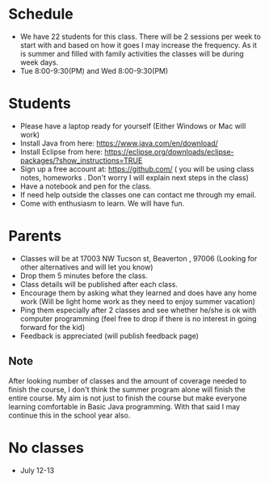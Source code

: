 # Schedule
* We have 22 students for this class. There will be 2 sessions per week to start with and based on how it goes I may increase the frequency. As it is summer and filled with family activities  the classes will be during week days. 
* Tue 8:00-9:30(PM) and Wed 8:00-9:30(PM)

# Students
* Please have a laptop ready for yourself (Either Windows or Mac will work)
* Install Java from here: https://www.java.com/en/download/
* Install Eclipse from here: https://eclipse.org/downloads/eclipse-packages/?show_instructions=TRUE
* Sign up a free account at: https://github.com/  ( you will be using class notes, homeworks . Don't worry I will explain next steps in the class)
* Have a notebook and pen for the class.
* If need help outside the classes one can contact me through my email.
* Come with enthusiasm to learn. We will have fun.

# Parents
* Classes will be at 17003 NW Tucson st, Beaverton , 97006 (Looking for other alternatives and will let you know)
* Drop them 5 minutes before the class.
* Class details will be published after each class.
* Encourage them by asking what they learned and does have any home work (Will be light home work as they need to enjoy summer vacation)
* Ping them especially after 2 classes and see whether he/she is ok with computer programming (feel free to drop if there is no interest in going forward for the kid)
* Feedback is appreciated (will publish feedback page)

## Note
  After looking number of classes and the amount of coverage needed to finish the course, I don't think the summer program alone will finish the entire course. My aim is not just to finish the course but make everyone learning comfortable in Basic Java programming. With that said I may continue this in the school year also.

# No classes
* July 12-13




